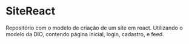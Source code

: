 # SiteReact
Repositório com o modelo de criação de um site em react. Utilizando o modelo da DIO, contendo página inicial, login, cadastro, e feed.
